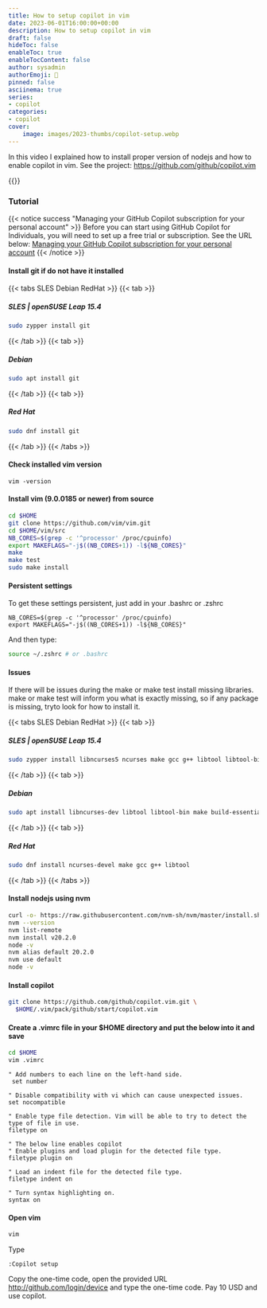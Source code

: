 ```yaml
---
title: How to setup copilot in vim
date: 2023-06-01T16:00:00+00:00
description: How to setup copilot in vim
draft: false
hideToc: false
enableToc: true
enableTocContent: false
author: sysadmin
authorEmoji: 🐧
pinned: false
asciinema: true
series:
- copilot
categories:
- copilot
cover:
    image: images/2023-thumbs/copilot-setup.webp
---
```

In this video  I explained how to install proper version of nodejs and how to enable copilot in vim. See the project: https://github.com/github/copilot.vim

{{<youtube FPpDinGXcAo>}}

### Tutorial

{{< notice success "Managing your GitHub Copilot subscription for your personal account" >}}
Before you can start using GitHub Copilot for Individuals, you will need to set up a free trial or subscription. See the URL below:
[Managing your GitHub Copilot subscription for your personal account](https://docs.github.com/en/billing/managing-billing-for-github-copilot/managing-your-github-copilot-subscription-for-your-personal-account "Managing your GitHub Copilot subscription for your personal account")
{{< /notice >}}


#### Install git if do not have it installed

{{< tabs SLES Debian RedHat >}}
  {{< tab >}}
  ##### SLES | openSUSE Leap 15.4
  ```bash
  sudo zypper install git
  ```  
  {{< /tab >}}
  {{< tab >}}
  ##### Debian
  ```bash
  sudo apt install git
  ```
  {{< /tab >}}
  {{< tab >}}
  ##### Red Hat
  ```bash
  sudo dnf install git
  ```
  {{< /tab >}}
{{< /tabs >}}

#### Check installed vim version

```
vim -version
```

#### Install vim (9.0.0185 or newer) from source

```bash
cd $HOME
git clone https://github.com/vim/vim.git
cd $HOME/vim/src
NB_CORES=$(grep -c '^processor' /proc/cpuinfo)
export MAKEFLAGS="-j$((NB_CORES+1)) -l${NB_CORES}"
make
make test
sudo make install
```

#### Persistent settings
To get these settings persistent, just add in your .bashrc or .zshrc

```vim
NB_CORES=$(grep -c '^processor' /proc/cpuinfo)
export MAKEFLAGS="-j$((NB_CORES+1)) -l${NB_CORES}"
```

And then type:

```bash
source ~/.zshrc # or .bashrc
```

#### Issues

If there will be issues during the make or make test install missing libraries. make or make test will inform you what is exactly missing, so if any package is missing, tryto look for how to install it.

{{< tabs SLES Debian RedHat >}}
  {{< tab >}}
  ##### SLES | openSUSE Leap 15.4
  ```bash
  sudo zypper install libncurses5 ncurses make gcc g++ libtool libtool-bin
  ```  
  {{< /tab >}}
  {{< tab >}}
  ##### Debian
  ```bash
  sudo apt install libncurses-dev libtool libtool-bin make build-essential g++
  ```
  {{< /tab >}}
  {{< tab >}}
  ##### Red Hat
  ```bash
  sudo dnf install ncurses-devel make gcc g++ libtool 
  ```
  {{< /tab >}}
{{< /tabs >}}

#### Install nodejs using nvm 

```bash
curl -o- https://raw.githubusercontent.com/nvm-sh/nvm/master/install.sh | bash
nvm --version
nvm list-remote
nvm install v20.2.0
node -v
nvm alias default 20.2.0
nvm use default
node -v
```

#### Install copilot

```bash
git clone https://github.com/github/copilot.vim.git \ 
  $HOME/.vim/pack/github/start/copilot.vim
```

#### Create a .vimrc file in your $HOME directory and put the below into it and save

```bash
cd $HOME
vim .vimrc
```

```vim
" Add numbers to each line on the left-hand side.
 set number

" Disable compatibility with vi which can cause unexpected issues.
set nocompatible

" Enable type file detection. Vim will be able to try to detect the type of file in use.
filetype on

" The below line enables copilot
" Enable plugins and load plugin for the detected file type.
filetype plugin on

" Load an indent file for the detected file type.
filetype indent on

" Turn syntax highlighting on.
syntax on
```

#### Open vim

```bash
vim
```

Type

```vim
:Copilot setup
```

Copy the one-time code, open the provided URL http://github.com/login/device and type the one-time code. Pay 10 USD and use copilot.